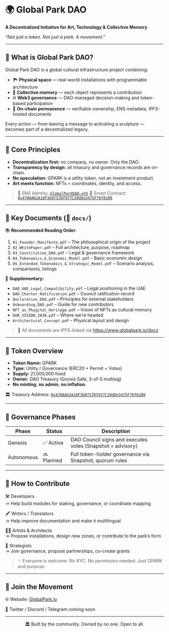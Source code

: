 # 🌍 Global Park DAO
**A Decentralized Initiative for Art, Technology & Collective Memory**

_“Not just a token. Not just a park. A movement.”_

</div>

---

## 📌 What is Global Park DAO?

Global Park DAO is a global cultural infrastructure project combining:
- 🏞 **Physical space** — real-world installations with programmable architecture
- 🧠 **Collective memory** — each object represents a contribution
- 🌐 **Web3 governance** — DAO-managed decision-making and token-based participation
- 🔐 **On-chain permanence** — verifiable ownership, ENS metadata, IPFS-hosted documents

Every action — from leaving a message to activating a sculpture — becomes part of a decentralized legacy.

---

## 🧱 Core Principles

- **Decentralization first:** no company, no owner. Only the DAO.
- **Transparency by design:** all treasury and governance records are on-chain.
- **No speculation:** GPARK is a utility token, not an investment product.
- **Art meets function:** NFTs = coordinates, identity, and access.

> 📍 ENS Identity: [`GlobalParkDAO.eth`](https://app.ens.domains/name/GlobalParkDAO.eth)
> 🔗 Smart Contract: [`0x470AAb2A10F3b0757Df977C39dDe3475F76f81B9`](https://etherscan.io/address/0x470AAb2A10F3b0757Df977C39dDe3475F76f81B9)

---

## 🧾 Key Documents (📁 `docs/`)

📚 **Recommended Reading Order**:
1. `01_Founder_Manifesto.pdf` – The philosophical origin of the project  
2. `02_WhitePaper.pdf` – Full architecture, purpose, roadmap  
3. `03_Constitution_DAO.pdf` – Legal & governance framework  
4. `04_Tokenomics_&_Economic_Model.pdf` – Basic economic design  
5. `05_Extended_Tokenomics_&_Strategic_Model.pdf` – Scenario analysis, comparisons, listings  

🧩 **Supplementary:**
- `DAO_UAE_Legal_Compatibility.pdf` – Legal positioning in the UAE
- `DAO_Charter_Ratification.pdf` – Council ratification record
- `Declaration_DAO.pdf` – Principles for external stakeholders
- `Onboarding_DAO.pdf` – Guide for new contributors
- `NFT_as_Phygital_Heritage.pdf` – Vision of NFTs as cultural memory
- `OUR_VISION_2030.pdf` – Where we’re headed
- `Architectural_Concept.pdf` – Physical layout and design

> 🧭 All documents are IPFS-linked via https://www.globalpark.io/docs

---

## 💠 Token Overview

- **Token Name:** GPARK  
- **Type:** Utility / Governance (ERC20 + Permit + Votes)  
- **Supply:** 21,000,000 fixed  
- **Owner:** DAO Treasury (Gnosis Safe, 3-of-5 multisig)  
- **No minting**, **no admin**, **no inflation**.  

🏛 Treasury Address: [`0x470AAb2A10F3b0757Df977C39dDe3475F76f81B9`](https://etherscan.io/address/0x470AAb2A10F3b0757Df977C39dDe3475F76f81B9)

---

## 🧠 Governance Phases

| Phase        | Status     | Description |
|--------------|------------|-------------|
| Genesis      | ✅ Active  | DAO Council signs and executes votes (Snapshot = advisory) |
| Autonomous   | 🔜 Planned | Full token-holder governance via Snapshot, quorum rules |

---

## 👋 How to Contribute

🛠 Developers  
→ Help build modules for staking, governance, or coordinate mapping

🖋 Writers / Translators  
→ Help improve documentation and make it multilingual

🧑‍🎨 Artists & Architects  
→ Propose installations, design new zones, or contribute to the park’s form

🧠 Strategists  
→ Join governance, propose partnerships, co-create grants

> ✨ Everyone is welcome. No KYC. No permission needed. Just GPARK and purpose.

---

## 🤝 Join the Movement

🌐 Website: [GlobalPark.io](https://globalpark.io)  

📣 Twitter / Discord / Telegram coming soon

---

<div align="center">
  🏛 Built by the community. Owned by no one. Open to all.
</div>
